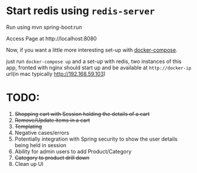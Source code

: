 # Start redis using `redis-server`
Run using mvn spring-boot:run

Access Page at http://localhost:8080

Now, if you want a little more interesting set-up with [docker-compose](https://docs.docker.com/compose/). 

just run `docker-compose up` and a set-up with redis, two instances of this app, fronted with nginx should start up 
and be available at `http://docker-ip` url(in mac typically http://192.168.59.103)

TODO:
=====
1.  ~~Shopping cart with Session holding the details of a cart~~
2.  ~~Remove/Update items in a cart~~
3.  ~~Templating~~
4.  Negative cases/errors
5.  Potentially integration with Spring security to show the user details being held in session
6.  Ability for admin users to add Product/Category
7.  ~~Category to product drill down~~
8.  Clean up UI
